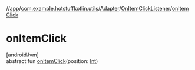 //[app](../../../../index.md)/[com.example.hotstuffkotlin.utils](../../index.md)/[Adapter](../index.md)/[OnItemClickListener](index.md)/[onItemClick](on-item-click.md)

# onItemClick

[androidJvm]\
abstract fun [onItemClick](on-item-click.md)(position: [Int](https://kotlinlang.org/api/latest/jvm/stdlib/kotlin/-int/index.html))
